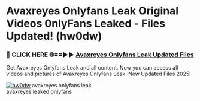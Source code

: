 # Avaxreyes Onlyfans Leak Original Videos 0nlyFans Leaked - Files Updated! (hw0dw)

<h3>🔴 CLICK HERE 🌐==►► <a href="https://tinyurl.com/x26r9saj" rel="nofollow">Avaxreyes Onlyfans Leak Updated Files</a></h3>

Get Avaxreyes Onlyfans Leak and all content. Now you can access all videos and pictures of Avaxreyes Onlyfans Leak. New Updated Files 2025!

[![hw0dw](https://i.imgur.com/LkgZPqh.gif)](https://tinyurl.com/x26r9saj)
avaxreyes onlyfans leak<br>
avaxreyes leaked onlyfans